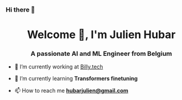 ### Hi there 👋

<h1 align="center">Welcome 🤗, I'm Julien Hubar</h1>
<h3 align="center">A passionate AI and ML Engineer from Belgium</h3>

- 🔭 I’m currently working at [Billy.tech](https://billy.tech) 

- 🌱 I’m currently learning **Transformers finetuning**

- 📫 How to reach me **hubarjulien@gmail.com**

<!--
**jhubar/jhubar** is a ✨ _special_ ✨ repository because its `README.md` (this file) appears on your GitHub profile.

Here are some ideas to get you started:

- 🔭 I’m currently working on ...
- 🌱 I’m currently learning ...
- 👯 I’m looking to collaborate on ...
- 🤔 I’m looking for help with ...
- 💬 Ask me about ...
- 📫 How to reach me: ...
- 😄 Pronouns: ...
- ⚡ Fun fact: ...
-->
